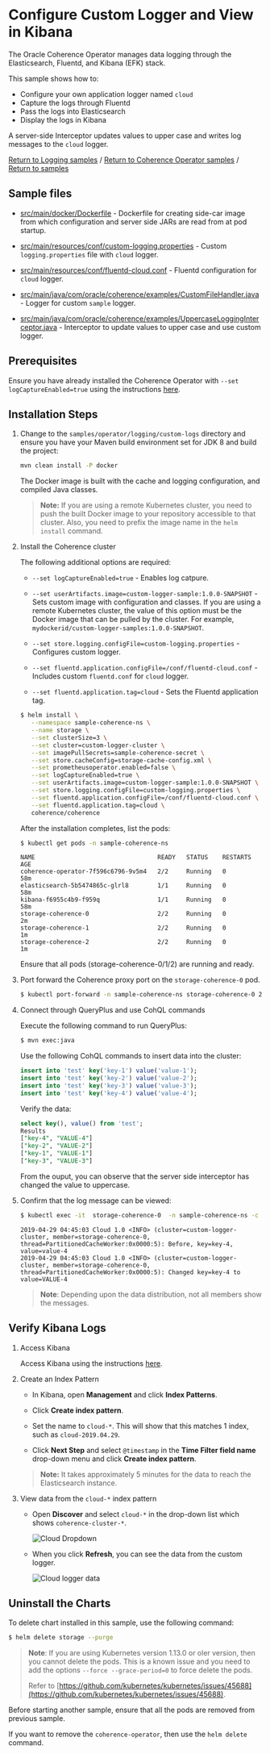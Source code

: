 # Configure Custom Logger and View in Kibana 

The Oracle Coherence Operator manages data logging through the Elasticsearch, Fluentd, and Kibana (EFK) stack.

This sample shows how to:
* Configure your own application logger named `cloud`
* Capture the logs through Fluentd
* Pass the logs into Elasticsearch
* Display the logs in Kibana

A server-side Interceptor updates values to upper case and writes log messages to the `cloud` logger.

[Return to Logging samples](../) / [Return to Coherence Operator samples](../../) / [Return to samples](../../../README.md#list-of-samples)

## Sample files

* [src/main/docker/Dockerfile](src/main/docker/Dockerfile) - Dockerfile for creating side-car image from which configuration
  and server side JARs are read from at pod startup.

* [src/main/resources/conf/custom-logging.properties](src/main/resources/conf/custom-logging.properties) - Custom `logging.properties` file with `cloud` logger.

* [src/main/resources/conf/fluentd-cloud.conf](src/main/resources/conf/fluentd-cloud.conf) - Fluentd configuration for `cloud` logger.

* [src/main/java/com/oracle/coherence/examples/CustomFileHandler.java](src/main/java/com/oracle/coherence/examples/CustomFileHandler.java) - Logger for custom `sample` logger.

* [src/main/java/com/oracle/coherence/examples/UppercaseLoggingInterceptor.java](src/main/java/com/oracle/coherence/examples/UppercaseLoggingInterceptor.java) - Interceptor to update values to upper case and use custom logger.

## Prerequisites

Ensure you have already installed the Coherence Operator with `--set logCaptureEnabled=true` using the instructions [here](../../../README.md#install-the-coherence-operator).

## Installation Steps

1. Change to the `samples/operator/logging/custom-logs` directory and ensure you have your Maven build environment set for JDK 8 and build the project:

   ```bash
   mvn clean install -P docker
   ```

   The Docker image is built with the cache and logging
   configuration, and compiled Java classes.
   
   > **Note:** If you are using a remote Kubernetes cluster, you need to push the built Docker image to your repository accessible to that cluster. Also, you need to prefix the image name in the `helm install` command.

1. Install the Coherence cluster

   The following additional options are required:
   
   * `--set logCaptureEnabled=true` - Enables log catpure.
   
   * `--set userArtifacts.image=custom-logger-sample:1.0.0-SNAPSHOT` - Sets custom image with configuration and classes.  If you are using a remote Kubernetes cluster, the value of this option must be the Docker image that can be pulled by the cluster.  For example, `mydockerid/custom-logger-samples:1.0.0-SNAPSHOT`.
   
   * `--set store.logging.configFile=custom-logging.properties` - Configures custom logger.
   
   * `--set fluentd.application.configFile=/conf/fluentd-cloud.conf` - Includes custom `fluentd.conf` for `cloud` logger.
   
   * `--set fluentd.application.tag=cloud` - Sets the Fluentd application tag.
   
   ```bash
   $ helm install \
      --namespace sample-coherence-ns \
      --name storage \
      --set clusterSize=3 \
      --set cluster=custom-logger-cluster \
      --set imagePullSecrets=sample-coherence-secret \
      --set store.cacheConfig=storage-cache-config.xml \
      --set prometheusoperator.enabled=false \
      --set logCaptureEnabled=true \
      --set userArtifacts.image=custom-logger-sample:1.0.0-SNAPSHOT \
      --set store.logging.configFile=custom-logging.properties \
      --set fluentd.application.configFile=/conf/fluentd-cloud.conf \
      --set fluentd.application.tag=cloud \
      coherence/coherence
   ```

   After the installation completes, list the pods:

   ```bash
   $ kubectl get pods -n sample-coherence-ns
   ```
   ```console
   NAME                                  READY   STATUS    RESTARTS   AGE
   coherence-operator-7f596c6796-9v5m4   2/2     Running   0          58m
   elasticsearch-5b5474865c-glrl8        1/1     Running   0          58m
   kibana-f6955c4b9-f959q                1/1     Running   0          58m
   storage-coherence-0                   2/2     Running   0          2m
   storage-coherence-1                   2/2     Running   0          1m
   storage-coherence-2                   2/2     Running   0          1m
   ```
   
   Ensure that all pods (storage-coherence-0/1/2) are running and ready.
          
1. Port forward the Coherence proxy port on the `storage-coherence-0` pod.

   ```bash
   $ kubectl port-forward -n sample-coherence-ns storage-coherence-0 20000:20000
   ```

1. Connect through QueryPlus and use CohQL commands

   Execute the following command to run QueryPlus:

   ```bash
   $ mvn exec:java
   ```

   Use the following CohQL commands to insert data into the cluster:

   ```sql
   insert into 'test' key('key-1') value('value-1');
   insert into 'test' key('key-2') value('value-2');
   insert into 'test' key('key-3') value('value-3');
   insert into 'test' key('key-4') value('value-4');
   ```
   
   Verify the data:
   
   ```sql
   select key(), value() from 'test';
   Results
   ["key-4", "VALUE-4"]
   ["key-2", "VALUE-2"]
   ["key-1", "VALUE-1"]
   ["key-3", "VALUE-3"]
   ```    
   
   From the ouput, you can observe that the server side interceptor has changed the value to uppercase.
   
1. Confirm that the log message can be viewed:
   
   ```bash
   $ kubectl exec -it  storage-coherence-0  -n sample-coherence-ns -c coherence -- bash -c 'cat /logs/cloud*.log'
   ```
    ```console
   2019-04-29 04:45:03 Cloud 1.0 <INFO> (cluster=custom-logger-cluster, member=storage-coherence-0, thread=PartitionedCacheWorker:0x0000:5): Before, key=key-4, value=value-4
   2019-04-29 04:45:03 Cloud 1.0 <INFO> (cluster=custom-logger-cluster, member=storage-coherence-0, thread=PartitionedCacheWorker:0x0000:5): Changed key=key-4 to value=VALUE-4
   ```
   
   > **Note**: Depending upon the data distribution, not all members show the messages.
   
## Verify Kibana Logs

1. Access Kibana

   Access Kibana using the instructions [here](../../../README.md#access-kibana).
   
1. Create an Index Pattern

   * In Kibana, open **Management** and click **Index Patterns**.
   * Click **Create index pattern**.
   
   * Set the name to `cloud-*`. This will show that this matches 1 index, such as `cloud-2019.04.29`.
   
   * Click **Next Step** and select `@timestamp`  in the **Time Filter field name** drop-down menu and click **Create index pattern**.
   
   > **Note:** It takes approximately 5 minutes for the data to reach the Elasticsearch instance.
   
1. View data from the `cloud-*` index pattern

   * Open **Discover** and select `cloud-*` in the drop-down list which shows `coherence-cluster-*`.
   
     ![Cloud Dropdown](img/cloud-dropdown.png)
   
   * When you click **Refresh**, you can see the data from the custom logger.
   
     ![Cloud logger data](img/cloud-data.png) 

## Uninstall the Charts

 To delete chart installed in this sample, use the following command:

```bash
$ helm delete storage --purge
```

> **Note**: If you are using Kubernetes version 1.13.0 or oler version, then you cannot delete the pods. This is a known issue and you need to add the options `--force --grace-period=0` to force delete the pods.
>
> Refer to [https://github.com/kubernetes/kubernetes/issues/45688](https://github.com/kubernetes/kubernetes/issues/45688).


Before starting another sample, ensure that all the pods are removed from previous sample.

If you want to remove the `coherence-operator`, then use the `helm delete` command.
